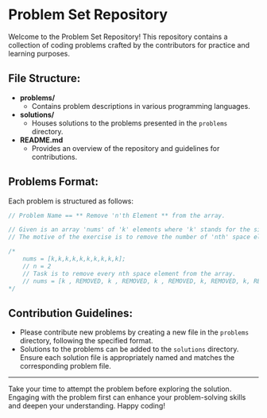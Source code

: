 # Problem Set Repository

Welcome to the Problem Set Repository! This repository contains a collection of coding problems crafted by the contributors for practice and learning purposes.

## File Structure:

- **problems/**
  - Contains problem descriptions in various programming languages.
- **solutions/**
  - Houses solutions to the problems presented in the `problems` directory.
- **README.md**
  - Provides an overview of the repository and guidelines for contributions.

## Problems Format:

Each problem is structured as follows:

```js
// Problem Name == ** Remove 'n'th Element ** from the array.

// Given is an array 'nums' of 'k' elements where 'k' stands for the size of the array.
// The motive of the exercise is to remove the number of 'nth' space element from the array of size 'k'. 

/*
    nums = [k,k,k,k,k,k,k,k,k,k];
    // n = 2
    // Task is to remove every nth space element from the array.
    // nums = [k , REMOVED, k , REMOVED, k , REMOVED, k, REMOVED, k, REMOVED]
*/
```

## Contribution Guidelines:

- Please contribute new problems by creating a new file in the `problems` directory, following the specified format.
- Solutions to the problems can be added to the `solutions` directory. Ensure each solution file is appropriately named and matches the corresponding problem file.

---

Take your time to attempt the problem before exploring the solution. Engaging with the problem first can enhance your problem-solving skills and deepen your understanding. Happy coding!
